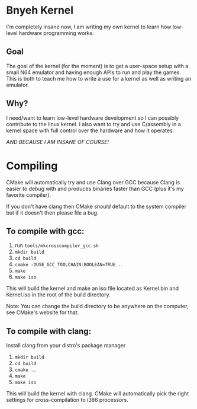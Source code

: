Bnyeh Kernel
=============

I'm completely insane now, I am writing my own kernel to learn how low-level hardware programming works.

Goal
----

The goal of the kernel (for the moment) is to get a user-space setup with a small N64 emulator
and having enough APIs to run and play the games. This is both to teach me how to write a use
for a kernel as well as writing an emulator.

Why?
----

I need/want to learn low-level hardware development so I can possibly contribute to the
linux kernel. I also want to try and use C/assembly in a kernel space with full control
over the hardware and how it operates.

*AND BECAUSE I AM INSANE OF COURSE!*


Compiling
=========

CMake will automatically try and use Clang over GCC because Clang is easier to
debug with and produces binaries faster than GCC (plus it's my favorite compiler).

If you don't have clang then CMake *should* default to the system compiler but
if it doesn't then please file a bug.

To compile with gcc:
-------------------

1. run `tools/mkcrosscompiler_gcc.sh`
2. `mkdir build`
3. `cd build`
4. `cmake -DUSE_GCC_TOOLCHAIN:BOOLEAN=TRUE ..`
5. `make`
6. `make iso`

This will build the kernel and make an iso file located as Kernel.bin and Kernel.iso in the root of the build directory.

Note: You can change the build directory to be anywhere on the computer, see CMake's website for that.


To compile with clang:
----------------------

Install clang from your distro's package manager

1. `mkdir build`
2. `cd build`
3. `cmake ..`
4. `make`
5. `make iso`

This will build the kernel with clang. CMake will automatically pick the right
settings for cross-compilation to i386 processors.
